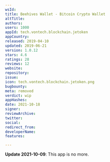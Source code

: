 ```yaml
---
wsId: 
title: Beehives Wallet - Bitcoin Crypto Wallet
altTitle: 
authors: 
users: 1000
appId: tech.vontech.blockchain.jetoken
appCountry: 
released: 2019-04-10
updated: 2019-06-21
version: 1.0.12
stars: 4.6
ratings: 28
reviews: 12
website: 
repository: 
issue: 
icon: tech.vontech.blockchain.jetoken.png
bugbounty: 
meta: removed
verdict: wip
appHashes: 
date: 2021-10-18
signer: 
reviewArchive: 
twitter: 
social: 
redirect_from: 
developerName: 
features: 

---
```


**Update 2021-10-09**: This app is no more.
